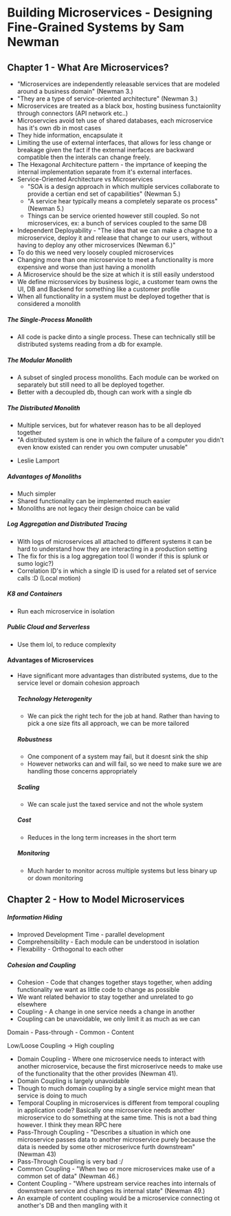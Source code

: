 # Building Microservices - Designing Fine-Grained Systems by Sam Newman

## Chapter 1 - What Are Microservices?

* "Microservices are independently releasable services that are modeled around a business domain" (Newman 3.)
* "They are a type of service-oriented architecture" (Newman 3.)
* Microservices are treated as a black box, hosting business functaionlity through connectors (API network etc..)
* Microservcies avoid teh use of shared databases, each microservice has it's own db in most cases 
* They hide information, encapsulate it
* Limiting the use of external interfaces, that allows for less change or breakage given the fact if the external inerfaces
are backward compatible then the interals can change freely.
* The Hexagonal Architecture pattern - the imprtance of keeping the internal implementation separate 
from it's external interfaces.
* Service-Oriented Architecture vs Microservices 
    * "SOA is a design approach in which multiple services collaborate to provide a certian end set of capabilities" (Newman 5.)
    * "A service hear typically means a completely separate os process" (Newman 5.)
    * Things can be service oriented however still coupled. So not microservices, ex: a bunch of services coupled to the same 
    DB
* Independent Deployability - "The idea that we can make a chagne to a microservice, deploy it and release that change to our users,
 without having to deploy any other microservices (Newman 6.)"
* To do this we need very loosely coupled microservices
* Changing more than one microservice to meet a functionality is more expensive and worse than just having a monolith
* A Microservice should be the size at which it is still easily understood
* We define microservices by business logic, a customer team owns the UI, DB and Backend for something like a customer 
profile
* When all functionality in a system must be deployed together that is considered a monolith

##### The Single-Process Monolith
* All code is packe dinto a single process. These can technically still be distributed systems reading from a db for example.

##### The Modular Monolith
* A subset of singled process monoliths. Each module can be worked on separately but still need to all be deployed together.
* Better with a decoupled db, though can work with a single db

##### The Distributed Monolith 
* Multiple services, but for whatever reason has to be all deployed together
* "A distributed system is one in which the failure of a computer you didn't even know existed can render you own computer unusable"
- Leslie Lamport

##### Advantages of Monoliths
* Much simpler
* Shared functionality can be implemented much easier
* Monoliths are not legacy their design choice can be valid

##### Log Aggregation and Distributed Tracing
* With logs of microservices all attached to different systems it can be hard to understand how they are interacting
in a production setting
* The fix for this is a log aggregation tool (I wonder if this is splunk or sumo logic?)
* Correlation ID's in which a single ID is used for a related set of service calls :D (Local motion)

##### K8 and Containers
* Run each microservice in isolation

##### Public Cloud and Serverless
* Use them lol, to reduce complexity

#### Advantages of Microservices
* Have significant more advantages than distributed systems, due to the service level or domain cohesion approach

    ##### Technology Heterogenity
    * We can pick the right tech for the job at hand. Rather than having to pick a one size fits all approach, we can 
    be more tailored
    
    ##### Robustness
    * One component of a system may fail, but it doesnt sink the ship
    * However networks can and will fail, so we need to make sure we are handling those concerns appropriately
    
    ##### Scaling
    * We can scale just the taxed service and not the whole system
    
    ##### Cost
    * Reduces in the long term increases in the short term
    
    ##### Monitoring
    * Much harder to monitor across multiple systems but less binary up or down monitoring
    
## Chapter 2 - How to Model Microservices

##### Information Hiding
* Improved Development Time - parallel development
* Comprehensibility - Each module can be understood in isolation
* Flexability - Orthogonal to each other

##### Cohesion and Coupling
* Cohesion - Code that changes together stays together, when adding functionality we want as little code to change as possible
* We want related behavior to stay together and unrelated to go elsewhere
* Coupling - A change in one service needs a change in another
* Coupling can be unavoidable, we only limit it as much as we can


Domain -  Pass-through  - Common - Content

Low/Loose Coupling    ->       High coupling

* Domain Coupling - Where one microservice needs to interact with another microservice, because the first microserivce needs to 
make use of the functionality that the other provides (Newman 41).
* Domain Coupling is largely unavoidable
* Though to much domain coupling by a single service might mean that service is doing to much
* Temporal Coupling in microservices is different from temporal coupling in application code? Basically
one microservice needs another microservice to do something at the same time. This is not a bad thing however.
I think they mean RPC here
* Pass-Through Coupling - "Describes a situation in which one microservice passes data to another microservice purely because the
data is needed by some other microserivce furth downstream" (Newman 43)
* Pass-Through Coupling is very bad :/
* Common Coupling - "When two or more microservices make use of a common set of data" (Newman 46.)
* Content Coupling - "Where upstream service reaches into internals of downstream service and changes its internal state" (Newman 49.)
* An example of content coupling would be a microservice connecting ot another's DB and then mangling with it
 
 